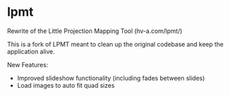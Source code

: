 # lpmt
Rewrite of the Little Projection Mapping Tool (hv-a.com/lpmt/)

This is a fork of LPMT meant to clean up the original codebase and keep the application alive.

New Features:
* Improved slideshow functionality (including fades between slides)
* Load images to auto fit quad sizes
